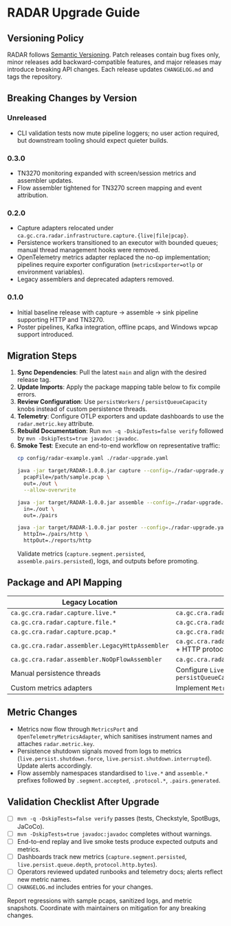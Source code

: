 # RADAR Upgrade Guide

## Versioning Policy
RADAR follows [Semantic Versioning](https://semver.org/). Patch releases contain bug fixes only, minor releases add backward-compatible features, and major releases may introduce breaking API changes. Each release updates `CHANGELOG.md` and tags the repository.

## Breaking Changes by Version
### Unreleased
- CLI validation tests now mute pipeline loggers; no user action required, but downstream tooling should expect quieter builds.

### 0.3.0
- TN3270 monitoring expanded with screen/session metrics and assembler updates.
- Flow assembler tightened for TN3270 screen mapping and event attribution.

### 0.2.0
- Capture adapters relocated under `ca.gc.cra.radar.infrastructure.capture.{live|file|pcap}`.
- Persistence workers transitioned to an executor with bounded queues; manual thread management hooks were removed.
- OpenTelemetry metrics adapter replaced the no-op implementation; pipelines require exporter configuration (`metricsExporter=otlp` or environment variables).
- Legacy assemblers and deprecated adapters removed.

### 0.1.0
- Initial baseline release with capture -> assemble -> sink pipeline supporting HTTP and TN3270.
- Poster pipelines, Kafka integration, offline pcaps, and Windows wpcap support introduced.

## Migration Steps
1. **Sync Dependencies**: Pull the latest `main` and align with the desired release tag.
2. **Update Imports**: Apply the package mapping table below to fix compile errors.
3. **Review Configuration**: Use `persistWorkers` / `persistQueueCapacity` knobs instead of custom persistence threads.
4. **Telemetry**: Configure OTLP exporters and update dashboards to use the `radar.metric.key` attribute.
5. **Rebuild Documentation**: Run `mvn -q -DskipTests=false verify` followed by `mvn -DskipTests=true javadoc:javadoc`.
6. **Smoke Test**: Execute an end-to-end workflow on representative traffic:
   ```bash
   cp config/radar-example.yaml ./radar-upgrade.yaml

   java -jar target/RADAR-1.0.0.jar capture --config=./radar-upgrade.yaml \
     pcapFile=/path/sample.pcap \
     out=./out \
     --allow-overwrite

   java -jar target/RADAR-1.0.0.jar assemble --config=./radar-upgrade.yaml \
     in=./out \
     out=./pairs

   java -jar target/RADAR-1.0.0.jar poster --config=./radar-upgrade.yaml \
     httpIn=./pairs/http \
     httpOut=./reports/http
   ```
   Validate metrics (`capture.segment.persisted`, `assemble.pairs.persisted`), logs, and outputs before promoting.

## Package and API Mapping
| Legacy Location | Replacement |
| --- | --- |
| `ca.gc.cra.radar.capture.live.*` | `ca.gc.cra.radar.infrastructure.capture.live.*` |
| `ca.gc.cra.radar.capture.file.*` | `ca.gc.cra.radar.infrastructure.capture.file.*` |
| `ca.gc.cra.radar.capture.pcap.*` | `ca.gc.cra.radar.infrastructure.capture.pcap.*` |
| `ca.gc.cra.radar.assembler.LegacyHttpAssembler` | `ca.gc.cra.radar.infrastructure.net.ReorderingFlowAssembler` + HTTP protocol module |
| `ca.gc.cra.radar.assembler.NoOpFlowAssembler` | `ca.gc.cra.radar.infrastructure.net.ReorderingFlowAssembler` |
| Manual persistence threads | Configure `LiveProcessingUseCase` via `persistWorkers` / `persistQueueCapacity` |
| Custom metrics adapters | Implement `MetricsPort` and register via `CompositionRoot` |

## Metric Changes
- Metrics now flow through `MetricsPort` and `OpenTelemetryMetricsAdapter`, which sanitises instrument names and attaches `radar.metric.key`.
- Persistence shutdown signals moved from logs to metrics (`live.persist.shutdown.force`, `live.persist.shutdown.interrupted`). Update alerts accordingly.
- Flow assembly namespaces standardised to `live.*` and `assemble.*` prefixes followed by `.segment.accepted`, `.protocol.*`, `.pairs.generated`.

## Validation Checklist After Upgrade
- [ ] `mvn -q -DskipTests=false verify` passes (tests, Checkstyle, SpotBugs, JaCoCo).
- [ ] `mvn -DskipTests=true javadoc:javadoc` completes without warnings.
- [ ] End-to-end replay and live smoke tests produce expected outputs and metrics.
- [ ] Dashboards track new metrics (`capture.segment.persisted`, `live.persist.queue.depth`, `protocol.http.bytes`).
- [ ] Operators reviewed updated runbooks and telemetry docs; alerts reflect new metric names.
- [ ] `CHANGELOG.md` includes entries for your changes.

Report regressions with sample pcaps, sanitized logs, and metric snapshots. Coordinate with maintainers on mitigation for any breaking changes.


